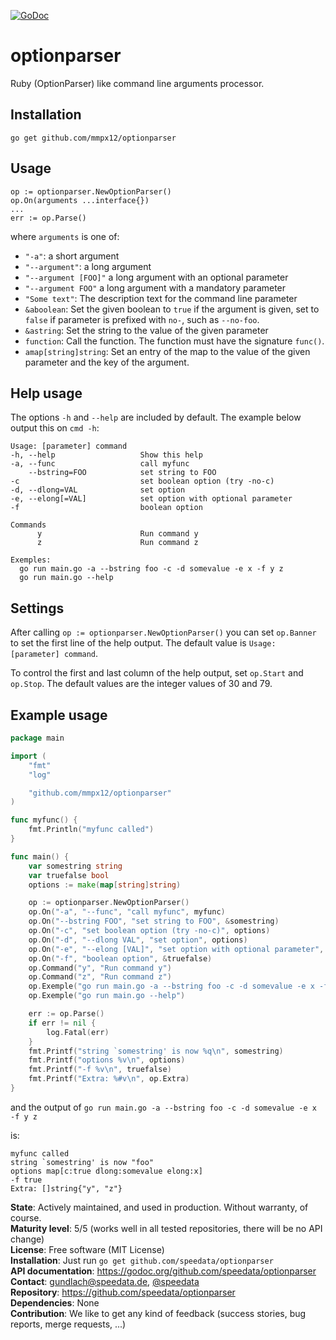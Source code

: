 [![GoDoc](https://godoc.org/github.com/speedata/optionparser?status.svg)](https://godoc.org/github.com/speedata/optionparser)


optionparser
============

Ruby (OptionParser) like command line arguments processor.

Installation
------------

    go get github.com/mmpx12/optionparser

Usage
-----

    op := optionparser.NewOptionParser()
    op.On(arguments ...interface{})
    ...
    err := op.Parse()

where `arguments` is one of:

 * `"-a"`: a short argument
 * `"--argument"`: a long argument
 * `"--argument [FOO]"` a long argument with an optional parameter
 * `"--argument FOO"` a long argument with a mandatory parameter
 * `"Some text"`: The description text for the command line parameter
 * `&aboolean`: Set the given boolean to `true` if the argument is given, set to `false` if parameter is prefixed with `no-`, such as `--no-foo`.
 * `&astring`: Set the string to the value of the given parameter
 * `function`: Call the function. The function must have the signature `func()`.
 * `amap[string]string`: Set an entry of the map to the value of the given parameter and the key of the argument.

Help usage
----------

The options `-h` and `--help` are included by default. The example below output this on `cmd -h`:

    Usage: [parameter] command
    -h, --help                   Show this help
    -a, --func                   call myfunc
        --bstring=FOO            set string to FOO
    -c                           set boolean option (try -no-c)
    -d, --dlong=VAL              set option
    -e, --elong[=VAL]            set option with optional parameter
    -f                           boolean option

    Commands
          y                      Run command y
          z                      Run command z

    Exemples:
      go run main.go -a --bstring foo -c -d somevalue -e x -f y z
      go run main.go --help

Settings
--------

After calling  `op := optionparser.NewOptionParser()` you can set `op.Banner` to set the first line of the help output. The default value is `Usage: [parameter] command`.

To control the first and last column of the help output, set `op.Start` and `op.Stop`. The default values are the integer values of 30 and 79.


Example usage
-------------

````go
package main

import (
    "fmt"
    "log"

    "github.com/mmpx12/optionparser"
)

func myfunc() {
    fmt.Println("myfunc called")
}

func main() {
    var somestring string
    var truefalse bool
    options := make(map[string]string)

    op := optionparser.NewOptionParser()
    op.On("-a", "--func", "call myfunc", myfunc)
    op.On("--bstring FOO", "set string to FOO", &somestring)
    op.On("-c", "set boolean option (try -no-c)", options)
    op.On("-d", "--dlong VAL", "set option", options)
    op.On("-e", "--elong [VAL]", "set option with optional parameter", options)
    op.On("-f", "boolean option", &truefalse)
    op.Command("y", "Run command y")
    op.Command("z", "Run command z")
    op.Exemple("go run main.go -a --bstring foo -c -d somevalue -e x -f y z")
    op.Exemple("go run main.go --help")

    err := op.Parse()
    if err != nil {
        log.Fatal(err)
    }
    fmt.Printf("string `somestring' is now %q\n", somestring)
    fmt.Printf("options %v\n", options)
    fmt.Printf("-f %v\n", truefalse)
    fmt.Printf("Extra: %#v\n", op.Extra)
}
````

and the output of `go run main.go -a --bstring foo -c -d somevalue -e x -f y z`

is:

    myfunc called
    string `somestring' is now "foo"
    options map[c:true dlong:somevalue elong:x]
    -f true
    Extra: []string{"y", "z"}



**State**: Actively maintained, and used in production. Without warranty, of course.<br>
**Maturity level**: 5/5 (works well in all tested repositories, there will be no API change)<br>
**License**: Free software (MIT License)<br>
**Installation**: Just run `go get github.com/speedata/optionparser`<br>
**API documentation**: https://godoc.org/github.com/speedata/optionparser<br>
**Contact**: <gundlach@speedata.de>, [@speedata](https://twitter.com/speedata)<br>
**Repository**: https://github.com/speedata/optionparser<br>
**Dependencies**: None<br>
**Contribution**: We like to get any kind of feedback (success stories, bug reports, merge requests, ...)
